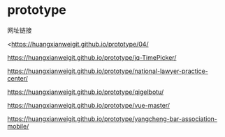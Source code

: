# prototype
网址链接

<https://huangxianweigit.github.io/prototype/04/

<https://huangxianweigit.github.io/prototype/jq-TimePicker/>

<https://huangxianweigit.github.io/prototype/national-lawyer-practice-center/>

<https://huangxianweigit.github.io/prototype/qigelbotu/>

<https://huangxianweigit.github.io/prototype/vue-master/>

<https://huangxianweigit.github.io/prototype/yangcheng-bar-association-mobile/>